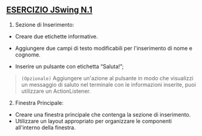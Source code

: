 ## [ESERCIZIO JSwing N.1](https://classroom.google.com/u/2/c/NjI0NDg4NDExODg0/a/NjQxODAyNjcyMzE3/details)

1. Sezione di Inserimento:

- Creare due etichette informative.

- Aggiungere due campi di testo modificabili per l'inserimento di nome e cognome.

- Inserire un pulsante con etichetta “Saluta!”;

> `(Opzionale)` Aggiungere un'azione al pulsante in modo che visualizzi un messaggio di
saluto nel terminale con le informazioni inserite, puoi utilizzare un ActionListener.

2. Finestra Principale:

- Creare una finestra principale che contenga la sezione di inserimento.
- Utilizzare un layout appropriato per organizzare le componenti all'interno della finestra.
